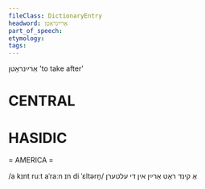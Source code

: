 ```yaml
---
fileClass: DictionaryEntry
headword: אַרײַנראָטן
part_of_speech: 
etymology: 
tags: 
---
```

אַרײַנראָטן
'to take after'

CENTRAL
========

HASIDIC
=======
= AMERICA = 

/a kɪnt ruːt aˈraːn ɪn di ˈɛltərn̩/ אַ קינד ראָט אַרײַן אין די עלטערן